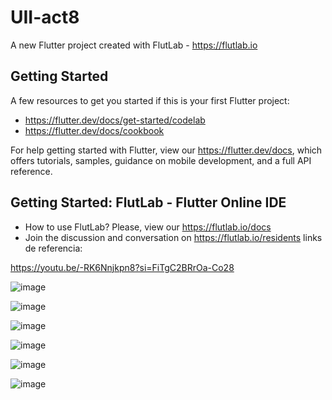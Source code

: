 # UII-act8

A new Flutter project created with FlutLab - https://flutlab.io

## Getting Started

A few resources to get you started if this is your first Flutter project:

- https://flutter.dev/docs/get-started/codelab
- https://flutter.dev/docs/cookbook

For help getting started with Flutter, view our
https://flutter.dev/docs, which offers tutorials,
samples, guidance on mobile development, and a full API reference.

## Getting Started: FlutLab - Flutter Online IDE

- How to use FlutLab? Please, view our https://flutlab.io/docs
- Join the discussion and conversation on https://flutlab.io/residents
links de referencia:

https://youtu.be/-RK6Nnjkpn8?si=FiTgC2BRrOa-Co28

![image](https://github.com/MatusG128/UII-act8/assets/143744150/44f99ae9-c0cb-4fb2-8183-9dff6609313a)

![image](https://github.com/MatusG128/UII-act8/assets/143744150/8ddd1a1f-b45b-43de-902e-ed5c5e90a3c0)

![image](https://github.com/MatusG128/UII-act8/assets/143744150/86db2617-3e5f-4d14-81a6-413c04ad3a79)

![image](https://github.com/MatusG128/UII-act8/assets/143744150/29889c2f-5710-4475-806b-53418f43c2d8)

![image](https://github.com/MatusG128/UII-act8/assets/143744150/974c6515-50c2-48dc-8500-7c783c5d774e)

![image](https://github.com/MatusG128/UII-act8/assets/143744150/02695dc9-2124-4179-9411-84f15bb0e0bb)



